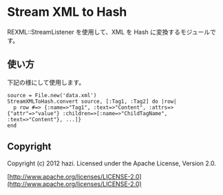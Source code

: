 Stream XML to Hash
==================

REXML::StreamListener を使用して、XML を Hash に変換するモジュールです。


使い方
------

下記の様にして使用します。

    source = File.new('data.xml')
    StreamXMLToHash.convert source, [:Tag1, :Tag2] do |row|
      p row #=> {:name=>"Tag1", :text=>"Content", :attrs=>{"attr"=>"value"} :children=>[:name=>"ChildTagName", :text=>"Content"}, ...]}
    end


Copyright
---------

Copyright (c) 2012 hazi.
Licensed under the Apache License, Version 2.0.

[http://www.apache.org/licenses/LICENSE-2.0](http://www.apache.org/licenses/LICENSE-2.0)
